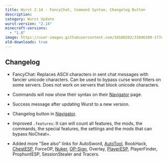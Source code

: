 ```yaml
---
title: Wurst 2.14 - FancyChat, Command Syntax, Changelog Button
description:
category: Wurst Update
wurst-version: "2.14"
minecraft-versions:
  - "1.8"
image: https://user-images.githubusercontent.com/10100202/31046399-1f7dc5fc-a5f8-11e7-8042-f762ba7a1fd9.jpg
old-downloads: true
---
```

## Changelog

- FancyChat: Replaces ASCII characters in sent chat messages with fancier unicode characters. Can be used to bypass curse word filters on some servers. Does not work on servers that block unicode characters.

- Commands will now show their syntax on their [Navigator](https://wiki.wurstclient.net/navigator) page.

- Success message after updating Wurst to a new version.

- Changelog button in [Navigator](https://wiki.wurstclient.net/navigator).

- Improved `.features`: It can will count all features, the mods, the commands, the special features, the settings and the mods that can bypass NoCheat+.

- Added more "See also" links for AutoSword, [AutoTool](https://wiki.wurstclient.net/autotool), BookHack, [ChestESP](https://wiki.wurstclient.net/chestesp), ForceOP, [Nuker](https://wiki.wurstclient.net/nuker), [OP-Sign](https://wiki.wurstclient.net/op-sign), Overlay, [PlayerESP](https://wiki.wurstclient.net/playeresp), PlayerFinder, ProphuntESP, SessionStealer and Tracers.

